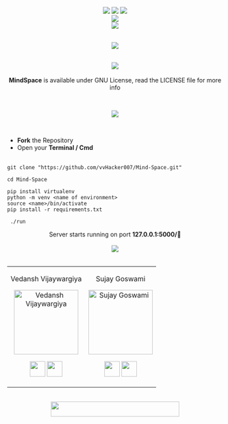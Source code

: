 <div align="center"> 
  <p align='center'> 
   <a href="https://mindspace.cf"><img src="https://img.shields.io/badge/-%20%20Mind%20Space%20:%20mindspace.cf%20-darkgreen?style=for-the-badge" /></a>
   <img src="https://forthebadge.com/images/badges/built-with-love.svg" />
   <img src="https://img.shields.io/badge/-By%20Vedansh%20-blue?style=for-the-badge" /><br>
   <img src="http://ForTheBadge.com/images/badges/made-with-python.svg" />
    <br>
   <img src="https://img.shields.io/badge/License-GNU-yellow.svg?style=for-the-badge" /><br>
  </p>
 </div>
 
 <div align="center">
  <br>
  <img src="https://github.com/vvHacker007/Mind-Space/blob/main/static/Images/Screenshots/Mockup_2.jpg"/>
 </div>
 <div align="center">
 <p>
 <br>
   <img src="https://img.shields.io/badge/License-GNU-yellow.svg?style=for-the-badge" /><br>
   <br><strong>MindSpace</strong> is available under GNU License, read the LICENSE file for more info
  <p>
  </div><br>
<div align="center">
  <p>    
  <img src="https://img.shields.io/badge/How%20to%20start%20locally%F0%9F%9B%A0%EF%B8%8F-purple?logo=visual-studio-code&style=for-the-badge" /><br>
</div><br>

- **Fork** the Repository
- Open your **Terminal / Cmd**
 <br><br>
 ```
 git clone "https://github.com/vvHacker007/Mind-Space.git"
 ```   
 
 ```
 cd Mind-Space
 ```
 
 ```
 pip install virtualenv
 python -m venv <name of environment>
 source <name>/bin/activate
 pip install -r requirements.txt
 ```
 
 ```
  ./run
 ```
 
 <div align="center">
  Server starts running on port <strong>127.0.0.1:5000/🚀</strong>
 </div><br>
 
<div align="center">
  <img src="https://img.shields.io/badge/Contributors-black?logo=github&style=for-the-badge" />
 </div>
 
<div align="center">
<br><table>
<tr align="center">
<td>
  
Vedansh Vijaywargiya

<p align="center">
<img src = "https://avatars.githubusercontent.com/vvHacker007" width="150" height="150" alt="Vedansh Vijaywargiya">
</p>
<p align="center">
<a href = "https://github.com/vvHacker007"><img src = "http://www.iconninja.com/files/241/825/211/round-collaboration-social-github-code-circle-network-icon.svg" width="36" height = "36"/></a>
<a href = "https://www.linkedin.com/in/vedansh-vijaywargiya/">
<img src = "http://www.iconninja.com/files/863/607/751/network-linkedin-social-connection-circular-circle-media-icon.svg" width="36" height="36"/>
</a>
</p>
</td>

<td>

Sujay Goswami

<p align="center">
<img src = "https://avatars.githubusercontent.com/sg23600"  width="150" height="150" alt="Sujay Goswami">
</p>
<p align="center">
<a href = "https://github.com/sg23600"><img src = "http://www.iconninja.com/files/241/825/211/round-collaboration-social-github-code-circle-network-icon.svg" width="36" height = "36"/></a>
<a href = "https://www.linkedin.com/in/sujaygoswami/">
<img src = "http://www.iconninja.com/files/863/607/751/network-linkedin-social-connection-circular-circle-media-icon.svg" width="36" height="36"/>
</a>
</p>
</td>
</table>
</tr><br>
 </table>
 
 <div align="center">
  <img src="https://img.shields.io/badge/Please%20star%20if%20you%20like%20it-gold?logo=Southwest%20Airlines&style=for-the-badge" width="300" height="35"/>
 </div>
 
